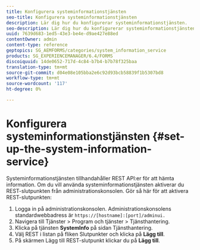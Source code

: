 ```yaml
---
title: Konfigurera systeminformationstjänsten
seo-title: Konfigurera systeminformationstjänsten
description: Lär dig hur du konfigurerar systeminformationstjänsten.
seo-description: Lär dig hur du konfigurerar systeminformationstjänsten.
uuid: 7639d683-1ed5-43e3-be4e-d9ae427e88ed
contentOwner: admin
content-type: reference
geptopics: SG_AEMFORMS/categories/system_information_service
products: SG_EXPERIENCEMANAGER/6.4/FORMS
discoiquuid: 14de0652-717d-4c84-b7b4-b7b78f325baa
translation-type: tm+mt
source-git-commit: d04e08e105bba2e6c92d93bcb58839f1b5307bd8
workflow-type: tm+mt
source-wordcount: '117'
ht-degree: 0%

---
```



# Konfigurera systeminformationstjänsten {#set-up-the-system-information-service}

Systeminformationstjänsten tillhandahåller REST API:er för att hämta information. Om du vill använda systeminformationstjänsten aktiverar du REST-slutpunkten från administrationskonsolen. Gör så här för att aktivera REST-slutpunkten:

1. Logga in på administrationskonsolen. Administrationskonsolens standardwebbadress är `https://[hostname]:[port]/adminui.`
1. Navigera till Tjänster > Program och tjänster > Tjänsthantering.
1. Klicka på tjänsten **SystemInfo** på sidan Tjänsthantering.
1. Välj REST i listan på fliken Slutpunkter och klicka på **Lägg till**.
1. På skärmen Lägg till REST-slutpunkt klickar du på **Lägg till**.

